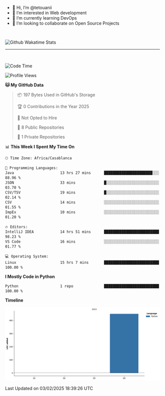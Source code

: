 - 👋 Hi, I’m @tetouanii
- 👀 I’m interested in Web development
- 🌱 I’m currently learning DevOps
- 💞️ I’m looking to collaborate on Open Source Projects

<br/>


![Github Wakatime Stats](https://github-readme-stats.vercel.app/api/wakatime/?username=@walidbosso&layout=compact&&theme=default&link="https://www.github.com/USERNAME/") 

--- 

<br/>


  
<!--START_SECTION:waka-->
![Code Time](http://img.shields.io/badge/Code%20Time-255%20hrs%2038%20mins-blue)

![Profile Views](http://img.shields.io/badge/Profile%20Views-0-blue)

**🐱 My GitHub Data** 

> 📦 197 Bytes Used in GitHub's Storage 
 > 
> 🏆 0 Contributions in the Year 2025
 > 
> 🚫 Not Opted to Hire
 > 
> 📜 8 Public Repositories 
 > 
> 🔑 1 Private Repositories 
 > 
📊 **This Week I Spent My Time On** 

```text
🕑︎ Time Zone: Africa/Casablanca

💬 Programming Languages: 
Java                     13 hrs 27 mins      ██████████████████████░░░   88.96 % 
JSON                     33 mins             █░░░░░░░░░░░░░░░░░░░░░░░░   03.70 % 
CSV/TSV                  19 mins             █░░░░░░░░░░░░░░░░░░░░░░░░   02.14 % 
CSV                      14 mins             ░░░░░░░░░░░░░░░░░░░░░░░░░   01.55 % 
ImpEx                    10 mins             ░░░░░░░░░░░░░░░░░░░░░░░░░   01.20 % 

🔥 Editors: 
IntelliJ IDEA            14 hrs 51 mins      █████████████████████████   98.23 % 
VS Code                  16 mins             ░░░░░░░░░░░░░░░░░░░░░░░░░   01.77 % 

💻 Operating System: 
Linux                    15 hrs 7 mins       █████████████████████████   100.00 % 
```

**I Mostly Code in Python** 

```text
Python                   1 repo              █████████████████████████   100.00 % 
```



**Timeline**

![Lines of Code chart](https://raw.githubusercontent.com/tetouanii/tetouanii/main/assets/bar_graph.png)


 Last Updated on 03/02/2025 18:39:26 UTC
<!--END_SECTION:waka-->

